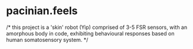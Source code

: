 # pacinian.feels

/* this project is a 'skin' robot (Yip) comprised of 3-5 FSR sensors, with an amorphous body in code, 
exhibiting behavioural responses based on human somatosensory system. 
*/
